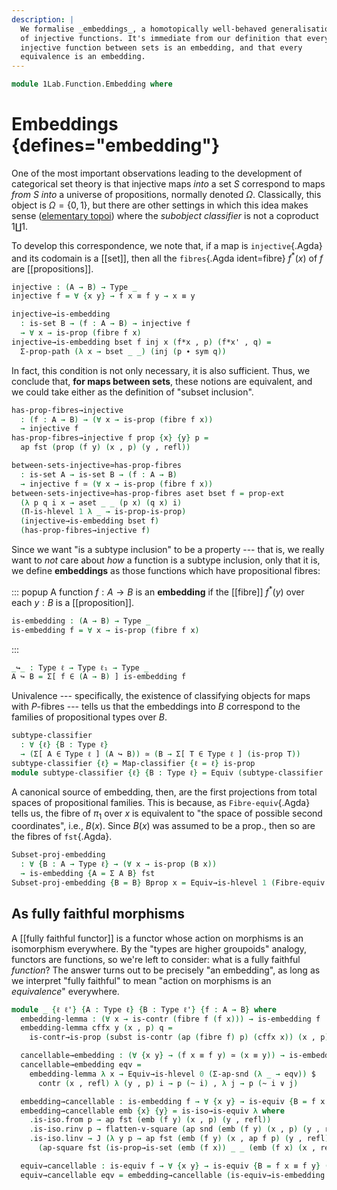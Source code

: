 ```yaml
---
description: |
  We formalise _embeddings_, a homotopically well-behaved generalisation
  of injective functions. It's immediate from our definition that every
  injective function between sets is an embedding, and that every
  equivalence is an embedding.
---
```

<!--
```agda
open import 1Lab.Equiv.Fibrewise
open import 1Lab.HLevel.Universe
open import 1Lab.HLevel.Closure
open import 1Lab.Path.Reasoning
open import 1Lab.Path.Groupoid
open import 1Lab.Type.Sigma
open import 1Lab.Univalence
open import 1Lab.HLevel
open import 1Lab.Equiv
open import 1Lab.Path
open import 1Lab.Type
```
-->

```agda
module 1Lab.Function.Embedding where
```

<!--
```agda
private variable
  ℓ ℓ₁ : Level
  A B : Type ℓ
  w x : A
```
-->

# Embeddings {defines="embedding"}

One of the most important observations leading to the development of
categorical set theory is that injective maps _into_ a set $S$
correspond to maps _from_ $S$ _into_ a universe of propositions,
normally denoted $\Omega$. Classically, this object is $\Omega = \{ 0 ,
1 \}$, but there are other settings in which this idea makes sense
([elementary topoi]) where the _subobject classifier_ is not a coproduct
$1 \coprod 1$.

[elementary topoi]: https://ncatlab.org/nlab/show/elementary+topos

To develop this correspondence, we note that, if a map is
`injective`{.Agda} and its codomain is a [[set]], then all the
`fibres`{.Agda ident=fibre} $f^*(x)$ of $f$ are [[propositions]].

```agda
injective : (A → B) → Type _
injective f = ∀ {x y} → f x ≡ f y → x ≡ y

injective→is-embedding
  : is-set B → (f : A → B) → injective f
  → ∀ x → is-prop (fibre f x)
injective→is-embedding bset f inj x (f*x , p) (f*x' , q) =
  Σ-prop-path (λ x → bset _ _) (inj (p ∙ sym q))
```

In fact, this condition is not only necessary, it is also sufficient.
Thus, we conclude that, **for maps between sets**, these notions are
equivalent, and we could take either as the definition of "subset
inclusion".

```agda
has-prop-fibres→injective
  : (f : A → B) → (∀ x → is-prop (fibre f x))
  → injective f
has-prop-fibres→injective f prop {x} {y} p =
  ap fst (prop (f y) (x , p) (y , refl))

between-sets-injective≃has-prop-fibres
  : is-set A → is-set B → (f : A → B)
  → injective f ≃ (∀ x → is-prop (fibre f x))
between-sets-injective≃has-prop-fibres aset bset f = prop-ext
  (λ p q i x → aset _ _ (p x) (q x) i)
  (Π-is-hlevel 1 λ _ → is-prop-is-prop)
  (injective→is-embedding bset f)
  (has-prop-fibres→injective f)
```

Since we want "is a subtype inclusion" to be a property --- that is, we
really want to _not_ care about _how_ a function is a subtype inclusion,
only that it is, we define **embeddings** as those functions which have
propositional fibres:

::: popup
A function $f : A \to B$ is an **embedding** if the [[fibre]] $f^*(y)$
over each $y : B$ is a [[proposition]].

```agda
is-embedding : (A → B) → Type _
is-embedding f = ∀ x → is-prop (fibre f x)
```
:::

```agda
_↪_ : Type ℓ → Type ℓ₁ → Type _
A ↪ B = Σ[ f ∈ (A → B) ] is-embedding f
```

Univalence --- specifically, the existence of classifying objects for
maps with $P$-fibres --- tells us that the embeddings into $B$
correspond to the families of propositional types over $B$.

```agda
subtype-classifier
  : ∀ {ℓ} {B : Type ℓ}
  → (Σ[ A ∈ Type ℓ ] (A ↪ B)) ≃ (B → Σ[ T ∈ Type ℓ ] (is-prop T))
subtype-classifier {ℓ} = Map-classifier {ℓ = ℓ} is-prop
module subtype-classifier {ℓ} {B : Type ℓ} = Equiv (subtype-classifier {B = B})
```

A canonical source of embedding, then, are the first projections from
total spaces of propositional families. This is because, as
`Fibre-equiv`{.Agda} tells us, the fibre of $\pi_1$ over $x$ is
equivalent to "the space of possible second coordinates", i.e., $B(x)$.
Since $B(x)$ was assumed to be a prop., then so are the fibres of
`fst`{.Agda}.

```agda
Subset-proj-embedding
  : ∀ {B : A → Type ℓ} → (∀ x → is-prop (B x))
  → is-embedding {A = Σ A B} fst
Subset-proj-embedding {B = B} Bprop x = Equiv→is-hlevel 1 (Fibre-equiv B x) (Bprop _)
```

<!--
```agda
∙-is-embedding
  : ∀ {ℓ ℓ' ℓ''} {A : Type ℓ} {B : Type ℓ'} {C : Type ℓ''}
  → {f : A → B} {g : B → C}
  → is-embedding f → is-embedding g → is-embedding (g ∘ f)
∙-is-embedding {A = A} {B = B} {f = f} {g = g} f-emb g-emb c =
  Equiv→is-hlevel 1
    (fibre-∘-≃ c)
    (Σ-is-hlevel 1 (g-emb c) (λ g-fib → f-emb (g-fib .fst)))

_∙emb_
  : ∀ {ℓ ℓ' ℓ''} {A : Type ℓ} {B : Type ℓ'} {C : Type ℓ''}
  → A ↪ B → B ↪ C → A ↪ C
(f ∙emb g) .fst = g .fst ∘ f .fst
(f ∙emb g) .snd = ∙-is-embedding (f .snd) (g .snd)

infixr 30 _∙emb_

embedding→monic
  : ∀ {ℓ ℓ' ℓ''} {A : Type ℓ} {B : Type ℓ'} {f : A → B}
  → is-embedding f
  → ∀ {C : Type ℓ''} (g h : C → A) → f ∘ g ≡ f ∘ h → g ≡ h
embedding→monic {f = f} emb g h p =
  funext λ x → ap fst (emb _ (g x , refl) (h x , happly (sym p) x))

is-equiv→is-embedding
  : ∀ {ℓ ℓ'} {A : Type ℓ} {B : Type ℓ'} {f : A → B}
  → is-equiv f
  → is-embedding f
is-equiv→is-embedding eqv x = is-contr→is-prop (eqv .is-eqv x)

Equiv→Embedding
  : ∀ {ℓ ℓ'} {A : Type ℓ} {B : Type ℓ'}
  → A ≃ B
  → A ↪ B
Equiv→Embedding e .fst = e .fst
Equiv→Embedding e .snd = is-equiv→is-embedding (e .snd)

Iso→Embedding
  : ∀ {ℓ ℓ'} {A : Type ℓ} {B : Type ℓ'}
  → Iso A B
  → A ↪ B
Iso→Embedding f = Equiv→Embedding (Iso→Equiv f)

monic→is-embedding
  : ∀ {ℓ ℓ' ℓ''} {A : Type ℓ} {B : Type ℓ'} {f : A → B}
  → is-set B
  → (∀ {C : Set ℓ''} (g h : ∣ C ∣ → A) → f ∘ g ≡ f ∘ h → g ≡ h)
  → is-embedding f
monic→is-embedding {f = f} bset monic =
  injective→is-embedding bset _ λ {x} {y} p →
    happly (monic {C = el (Lift _ ⊤) (λ _ _ _ _ i j → lift tt)} (λ _ → x) (λ _ → y) (funext (λ _ → p))) _

right-inverse→injective
  : ∀ {ℓ ℓ'} {A : Type ℓ} {B : Type ℓ'}
  → {f : A → B} (g : B → A)
  → is-right-inverse f g → injective f
right-inverse→injective g rinv {x} {y} p = sym (rinv x) ∙ ap g p ∙ rinv y
```
-->

## As fully faithful morphisms

A [[fully faithful functor]] is a functor whose action on morphisms is
an isomorphism everywhere. By the "types are higher groupoids" analogy,
functors are functions, so we're left to consider: what is a fully
faithful _function_? The answer turns out to be precisely "an
embedding", as long as we interpret "fully faithful" to mean "action on
morphisms is an _equivalence_" everywhere.

```agda
module _ {ℓ ℓ'} {A : Type ℓ} {B : Type ℓ'} {f : A → B} where
  embedding-lemma : (∀ x → is-contr (fibre f (f x))) → is-embedding f
  embedding-lemma cffx y (x , p) q =
    is-contr→is-prop (subst is-contr (ap (fibre f) p) (cffx x)) (x , p) q

  cancellable→embedding : (∀ {x y} → (f x ≡ f y) ≃ (x ≡ y)) → is-embedding f
  cancellable→embedding eqv =
    embedding-lemma λ x → Equiv→is-hlevel 0 (Σ-ap-snd (λ _ → eqv)) $
      contr (x , refl) λ (y , p) i → p (~ i) , λ j → p (~ i ∨ j)

  embedding→cancellable : is-embedding f → ∀ {x y} → is-equiv {B = f x ≡ f y} (ap f)
  embedding→cancellable emb {x} {y} = is-iso→is-equiv λ where
    .is-iso.from p → ap fst (emb (f y) (x , p) (y , refl))
    .is-iso.rinv p → flatten-∨-square (ap snd (emb (f y) (x , p) (y , refl)))
    .is-iso.linv → J (λ y p → ap fst (emb (f y) (x , ap f p) (y , refl)) ≡ p)
      (ap-square fst (is-prop→is-set (emb (f x)) _ _ (emb (f x) (x , refl) (x , refl)) refl))

  equiv→cancellable : is-equiv f → ∀ {x y} → is-equiv {B = f x ≡ f y} (ap f)
  equiv→cancellable eqv = embedding→cancellable (is-equiv→is-embedding eqv)
```

<!--
```agda
  cancellable→embedding'
    : (inj : injective f) → (∀ {x y} (p : f x ≡ f y) → ap f (inj p) ≡ p)
    → is-embedding f
  cancellable→embedding' i p = embedding-lemma λ x → contr (x , refl) λ where
    (x , q) → Σ-pathp (i (sym q)) (commutes→square (ap (_∙ q) (p _) ∙∙ ∙-invl _ ∙∙ sym (∙-idr _)))

  abstract
    embedding→is-hlevel
      : ∀ n → is-embedding f
      → is-hlevel B (suc n)
      → is-hlevel A (suc n)
    embedding→is-hlevel n emb a-hl = Equiv→is-hlevel (suc n) (Total-equiv f) $
      Σ-is-hlevel (suc n) a-hl λ x → is-prop→is-hlevel-suc (emb x)

ap-equiv
  : ∀ {ℓ ℓ'} {A : Type ℓ} {B : Type ℓ'} (e : A ≃ B) {x y : A}
  → (x ≡ y) ≃ (e .fst x ≡ e .fst y)
ap-equiv e = _ , equiv→cancellable (e .snd)
```
-->
